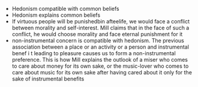 - Hedonism compatible with common beliefs
- Hedonism explains common beliefs
- If virtuous people will be punishedbin afteelife, we would face a conflict between morality and self-interest. Mill claims that in the face of such a conflict, he would choose morality and face eternal punishment for it
- non-instrumental concern is compatible with hedonism. The previous association between a place or an activity or a person and instrumental benef i t leading to pleasure causes us to form a non-instrumental preference. This is how Mill explains the outlook of a miser who comes to care about money for its own sake, or the music-lover who comes to care about music for its own sake after having cared about it only for the sake of instrumental benefits